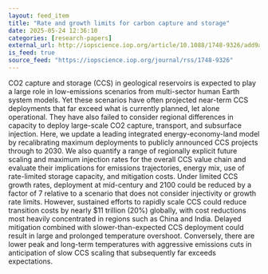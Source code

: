 ```yaml
---
layout: feed_item
title: "Rate and growth limits for carbon capture and storage"
date: 2025-05-24 12:36:10
categories: [research-papers]
external_url: http://iopscience.iop.org/article/10.1088/1748-9326/add9af
is_feed: true
source_feed: "https://iopscience.iop.org/journal/rss/1748-9326"
---
```


CO2 capture and storage (CCS) in geological reservoirs is expected to play a large role in low-emissions scenarios from multi-sector human Earth system models. Yet these scenarios have often projected near-term CCS deployments that far exceed what is currently planned, let alone operational. They have also failed to consider regional differences in capacity to deploy large-scale CO2 capture, transport, and subsurface injection. Here, we update a leading integrated energy-economy-land model by recalibrating maximum deployments to publicly announced CCS projects through to 2030. We also quantify a range of regionally explicit future scaling and maximum injection rates for the overall CCS value chain and evaluate their implications for emissions trajectories, energy mix, use of rate-limited storage capacity, and mitigation costs. Under limited CCS growth rates, deployment at mid-century and 2100 could be reduced by a factor of 7 relative to a scenario that does not consider injectivity or growth rate limits. However, sustained efforts to rapidly scale CCS could reduce transition costs by nearly $11 trillion (20%) globally, with cost reductions most heavily concentrated in regions such as China and India. Delayed mitigation combined with slower-than-expected CCS deployment could result in large and prolonged temperature overshoot. Conversely, there are lower peak and long-term temperatures with aggressive emissions cuts in anticipation of slow CCS scaling that subsequently far exceeds expectations.
